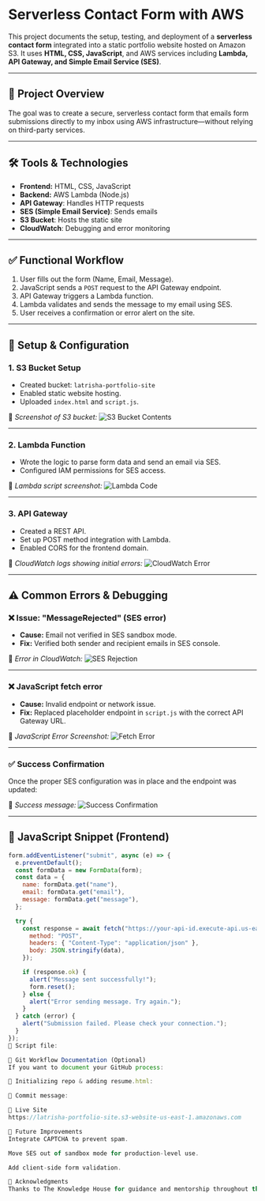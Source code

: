 # Serverless Contact Form with AWS

This project documents the setup, testing, and deployment of a **serverless contact form** integrated into a static portfolio website hosted on Amazon S3. It uses **HTML, CSS, JavaScript**, and AWS services including **Lambda, API Gateway, and Simple Email Service (SES)**.

---

## 📌 Project Overview

The goal was to create a secure, serverless contact form that emails form submissions directly to my inbox using AWS infrastructure—without relying on third-party services.

---

## 🛠️ Tools & Technologies

- **Frontend:** HTML, CSS, JavaScript
- **Backend:** AWS Lambda (Node.js)
- **API Gateway**: Handles HTTP requests
- **SES (Simple Email Service)**: Sends emails
- **S3 Bucket**: Hosts the static site
- **CloudWatch**: Debugging and error monitoring

---

## ✅ Functional Workflow

1. User fills out the form (Name, Email, Message).
2. JavaScript sends a `POST` request to the API Gateway endpoint.
3. API Gateway triggers a Lambda function.
4. Lambda validates and sends the message to my email using SES.
5. User receives a confirmation or error alert on the site.

---

## 🔧 Setup & Configuration

### 1. **S3 Bucket Setup**
- Created bucket: `latrisha-portfolio-site`
- Enabled static website hosting.
- Uploaded `index.html` and `script.js`.

📸 *Screenshot of S3 bucket:*
![S3 Bucket Contents](screenshots/bucket.png)

---

### 2. **Lambda Function**
- Wrote the logic to parse form data and send an email via SES.
- Configured IAM permissions for SES access.

📸 *Lambda script screenshot:*
![Lambda Code](screenshots/Serverless-Contact-Form-final-project.png)

---

### 3. **API Gateway**
- Created a REST API.
- Set up POST method integration with Lambda.
- Enabled CORS for the frontend domain.

📸 *CloudWatch logs showing initial errors:*
![CloudWatch Error](screenshots/Screenshot-2025-07-22-165532.png)

---

## ⚠️ Common Errors & Debugging

### ❌ Issue: "MessageRejected" (SES error)
- **Cause:** Email not verified in SES sandbox mode.
- **Fix:** Verified both sender and recipient emails in SES console.

📸 *Error in CloudWatch:*
![SES Rejection](screenshots/Contact-Form-Error-2025-07-22-165053.png)

---

### ❌ JavaScript fetch error
- **Cause:** Invalid endpoint or network issue.
- **Fix:** Replaced placeholder endpoint in `script.js` with the correct API Gateway URL.

📸 *JavaScript Error Screenshot:*
![Fetch Error](screenshots/Contact-Form-Test-Error-2.png)

---

### ✅ Success Confirmation
Once the proper SES configuration was in place and the endpoint was updated:

📸 *Success message:*
![Success Confirmation](screenshots/Contact-Form-Test-Success.png)

---

## 📄 JavaScript Snippet (Frontend)

```javascript
form.addEventListener("submit", async (e) => {
  e.preventDefault();
  const formData = new FormData(form);
  const data = {
    name: formData.get("name"),
    email: formData.get("email"),
    message: formData.get("message"),
  };

  try {
    const response = await fetch("https://your-api-id.execute-api.us-east-1.amazonaws.com/prod/contact", {
      method: "POST",
      headers: { "Content-Type": "application/json" },
      body: JSON.stringify(data),
    });

    if (response.ok) {
      alert("Message sent successfully!");
      form.reset();
    } else {
      alert("Error sending message. Try again.");
    }
  } catch (error) {
    alert("Submission failed. Please check your connection.");
  }
});
📸 Script file:

📂 Git Workflow Documentation (Optional)
If you want to document your GitHub process:

📸 Initializing repo & adding resume.html:

📸 Commit message:

🚀 Live Site
https://latrisha-portfolio-site.s3-website-us-east-1.amazonaws.com

📝 Future Improvements
Integrate CAPTCHA to prevent spam.

Move SES out of sandbox mode for production-level use.

Add client-side form validation.

🙏 Acknowledgments
Thanks to The Knowledge House for guidance and mentorship throughout this project.
